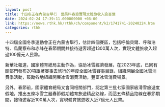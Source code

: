 ```yaml
---
layout: post
title: 十四冬正在內蒙古舉行　當局料春節實現文體旅收入逾百億
date: 2024-02-24 17:39:11.000000000 +08:00
link: https://news.rthk.hk/rthk/ch/component/k2/1741741-20240224.htm
categories: rthk
---
```


十四屆全國冬季運動會正在內蒙古舉行，估計四個賽區，包括呼倫貝爾、呼和浩特、烏蘭察布和赤峰在春節期間共接待遊客超過1300萬人次，實現文體旅收入超過100億元人民幣。

新華社報道，國家體育總局主動作為，協助冰雪經濟發展，在2023年底，已同有關部門發布20項跟著賽事去旅行的年度全國冰雪賽事目錄，組織開展全國冰雪消費季活動，鼓勵各地組織開展冰雪消費活動，豐富冰雪消費場景。

另外，春節前，國家體育總局又會同相關部門，認定第三批七家國家級滑雪旅遊度假地，推出五條冰雪主題春節假期體育旅遊精品路線，而這五條精品路線在春節期間，接待遊客近100萬人次，實現體育旅遊收入近7億元人民幣。
